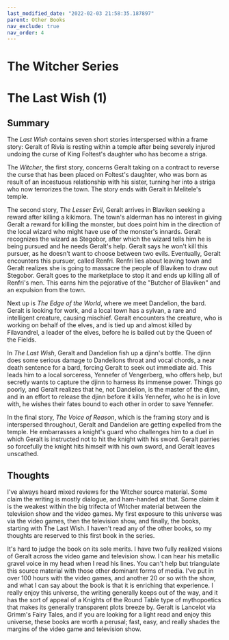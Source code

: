```yaml
---
last_modified_date: "2022-02-03 21:58:35.187897"
parent: Other Books
nav_exclude: true
nav_order: 4
---
```


# The Witcher Series

# The Last Wish (1)
## Summary
The _Last Wish_ contains seven short stories interspersed within a frame story: Geralt of Rivia is resting within a temple after being severely injured undoing the curse of King Foltest's daughter who has become a striga.

The *Witcher*, the first story, concerns Geralt taking on a contract to reverse the curse that has been placed on Foltest's daughter, who was born as result of an incestuous relationship with his sister, turning her into a striga who now terrorizes the town. The story ends with Geralt in Melitele's temple.

The second story, *The Lesser Evil*, Geralt arrives in Blaviken seeking a reward after killing a kikimora. The town's alderman has no interest in giving Geralt a reward for killing the monster, but does point him in the direction of the local wizard who might have use of the monster's innards. Geralt recognizes the wizard as Stegobor, after which the wizard tells him he is being pursued and he needs Geralt's help. Geralt says he won't kill this pursuer, as he doesn't want to choose between two evils. Eventually, Geralt encounters this pursuer, called Renfri. Renfri lies about leaving town and Geralt realizes she is going to massacre the people of Blaviken to draw out Stegobor. Geralt goes to the marketplace to stop it and ends up killing all of Renfri's men. This earns him the pejorative of the "Butcher of Blaviken" and an expulsion from the town.

Next up is _The Edge of the World_, where we meet Dandelion, the bard. Geralt is looking for work, and a local town has a sylvan, a rare and intelligent creature, causing mischief. Geralt encounters the creature, who is working on behalf of the elves, and is tied up and almost killed by Filavandrel, a leader of the elves, before he is bailed out by the Queen of the Fields.

In _The Last Wish_, Geralt and Dandelion fish up a djinn's bottle. The djinn does some serious damage to Dandelions throat and vocal chords, a near death sentence for a bard, forcing Geralt to seek out immediate aid. This leads him to a local sorceress, Yennefer of Vengerberg, who offers help, but secretly wants to capture the djinn to harness its immense power. Things go poorly, and Geralt realizes that he, not Dandelion, is the master of the djinn, and in an effort to release the djinn before it kills Yennefer, who he is in love with, he wishes their fates bound to each other in order to save Yennefer.

In the final story, _The Voice of Reason_, which is the framing story and is interspersed throughout, Geralt and Dandelion are getting expelled from the temple. He embarrasses a knight's guard who challenges him to a duel in which Geralt is instructed not to hit the knight with his sword. Geralt parries so forcefully the knight hits himself with his own sword, and Geralt leaves unscathed.

## Thoughts
I've always heard mixed reviews for the Witcher source material. Some claim the writing is mostly dialogue, and ham-handed at that. Some claim it is the weakest within the big trifecta of Witcher material between the television show and the video games. My first exposure to this universe was via the video games, then the television show, and finally, the books, starting with The Last Wish. I haven't read any of the other books, so my thoughts are reserved to this first book in the series.

It's hard to judge the book on its sole merits. I have two fully realized visions of Geralt across the video game and television show. I can hear his metallic gravel voice in my head when I read his lines. You can't help but triangulate this source material with those other dominant forms of media. I've put in over 100 hours with the video games, and another 20 or so with the show, and what I can say about the book is that it is enriching that experience. I really enjoy this universe, the writing generally keeps out of the way, and it has the sort of appeal of a Knights of the Round Table type of mythopoetics that makes its generally transparent plots breeze by. Geralt is Lancelot via Grimm's Fairy Tales, and if you are looking for a light read and enjoy this universe, these books are worth a perusal; fast, easy, and really shades the margins of the video game and television show.
